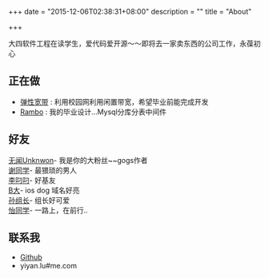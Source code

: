 +++
date = "2015-12-06T02:38:31+08:00"
description = ""
title = "About"

+++

大四软件工程在读学生，爱代码爱开源～～即将去一家卖东西的公司工作，永葆初心

## 正在做
* [弹性宽带](https://github.com/FlexibleBroadband) : 利用校园网利用闲置带宽，希望毕业前能完成开发
* [Rambo](https://github.com/Alienero/Rambo) : 我的毕业设计...Mysql分库分表中间件<br>    

## 好友
[无闻Unknwon](https://wuwen.org/)- 我是你的大粉丝~~gogs作者                                        
[谢同学](http://zhaodong.duapp.com/)-  最猥琐的男人                         
[李叼叼](http://golzy.top)- 好基友             
[B大](http://ios.dog/)- ios dog 域名好亮             
[孙组长](http://jucsinyu.com/)- 组长好可爱<br>
[怡同学](http://harry.wiki/)- 一路上，在前行..

## 联系我
* [Github](https://github.com/Alienero)
* yiyan.lu#me.com